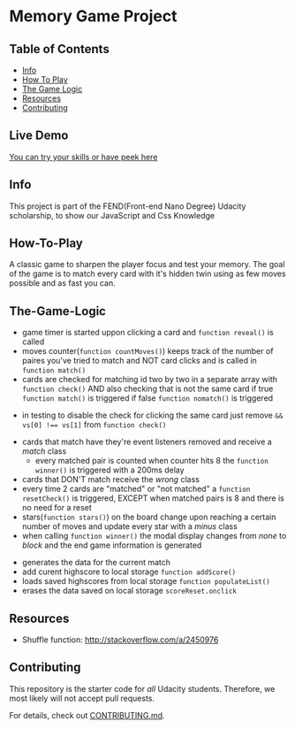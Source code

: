 # Memory Game Project

## Table of Contents
* [Info](#info)
* [How To Play](#how-to-play)
* [The Game Logic](#the-game-logic)
* [Resources](#resources)
* [Contributing](#contributing)


## Live Demo
[You can try your skills or have peek here](https://gabrielcmoraru.github.io/memory-game/ "Concentration")



## Info
This project is part of the FEND(Front-end Nano Degree) Udacity scholarship, to show our JavaScript and Css Knowledge



## How-To-Play
A classic game to sharpen the player focus and test your memory. 
The goal of the game is to match every card with it's hidden twin using as few moves possible and as fast you can.


## The-Game-Logic
- game timer is started uppon clicking a card and `function reveal()` is called
- moves counter(`function countMoves()`) keeps track of the number of paires you've tried to match and NOT card clicks and is called in `function match()`
- cards are checked for matching id two by two in a separate array with `function check()` AND also checking that is not the same card if true `function match()` is triggered if false `function nomatch()` is triggered
 * in testing to disable the check for clicking the same card just remove `&& vs[0] !== vs[1]` from `function check()` 
- cards that match have they're event listeners removed and receive a *match* class
  * every matched pair is counted when counter hits 8 the `function winner()` is triggered with a 200ms delay
- cards that DON'T match receive the *wrong* class
- every time 2 cards are "matched" or "not matched" a `function resetCheck()` is triggered, EXCEPT when matched pairs is 8 and there is no need for a reset
- stars(`function stars()`) on the board change upon reaching a certain number of moves and update every star with a *minus* class
- when calling `function winner()` the modal display changes from *none* to *block* and the end game information is generated
 * generates the data for the current match
 * add curent highscore to local storage `function addScore()`
 * loads saved highscores from local storage `function populateList()`
 * erases the data saved on local storage `scoreReset.onclick`


## Resources
- Shuffle function: http://stackoverflow.com/a/2450976



## Contributing

This repository is the starter code for _all_ Udacity students. Therefore, we most likely will not accept pull requests.

For details, check out [CONTRIBUTING.md](CONTRIBUTING.md).
